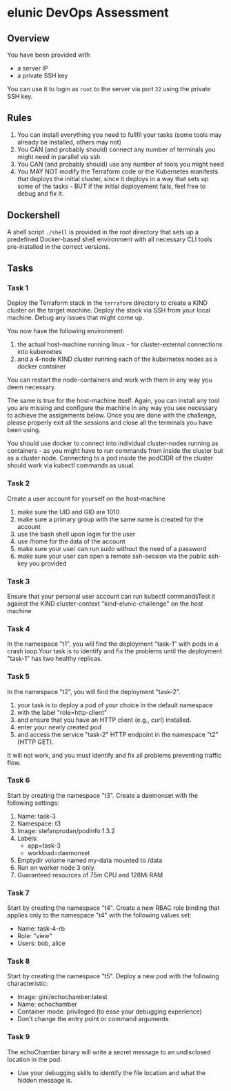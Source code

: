 # elunic DevOps Assessment

## Overview

You have been provided with
- a server IP
- a private SSH key

You can use it to login as `root` to the server via port `22` using the private SSH key.

## Rules

1. You can install everything you need to fullfil your tasks (some tools may already be installed, others may not)
2. You CAN (and probably should) connect any number of terminals you might need in parallel via ssh
3. You CAN (and probably should) use any number of tools you might need
4. You MAY NOT modify the Terraform code or the Kubernetes manifests that deploys the initial cluster, since it deploys in a way that sets up some of the tasks - BUT if the initial deployement fails, feel free to debug and fix it.

## Dockershell

A shell script `./shell` is provided in the root directory that sets up a predefined Docker-based shell environment with all necessary CLI tools pre-installed in the correct versions.

## Tasks

### Task 1

Deploy the Terraform stack in the `terraform` directory to create a KIND cluster on the target machine. Deploy the stack via SSH from your local machine. Debug any issues that might come up.

You now have the following environment:

1. the actual host-machine running linux - for cluster-external connections into kubernetes
2. and a 4-node KIND cluster running each of the kubernetes nodes as a docker container

You can restart the node-containers and work with them in any way you deem necessary.

The same is true for the host-machine itself. Again, you can install any tool you are missing and configure the machine in any way you see necessary to achieve the assignments below. Once you are done with the challenge, please properly exit all the sessions and close all the terminals you have been using.

You should use docker to connect into individual cluster-nodes running as containers - as you might have to run commands from inside the cluster but as a cluster node. Connecting to a pod inside the podCIDR of the cluster should work via kubectl commands as usual.

### Task 2

Create a user account for yourself on the host-machine

   1. make sure the UID and GID are 1010
   2. make sure a primary group with the same name is created for the account
   3. use the bash shell upon login for the user
   4. use /home for the data of the account
   5. make sure your user can run sudo without the need of a password
   6. make sure your user can open a remote ssh-session via the public ssh-key you provided


### Task 3

Ensure that your personal user account can run kubectl commandsTest it against the KIND cluster-context "kind-elunic-challenge" on the host machine

### Task 4

In the namespace "t1", you will find the deployment "task-1" with pods in a crash loop.Your task is to identify and fix the problems until the deployment "task-1" has two healthy replicas.

### Task 5

In the namespace "t2", you will find the deployment "task-2".
   1. your task is to deploy a pod of your choice in the default namespace
   2. with the label "role=http-client"
   3. and ensure that you have an HTTP client (e.g., curl) installed.
   4. enter your newly created pod
   5. and access the service "task-2" HTTP endpoint in the namespace "t2" (HTTP GET).

It will not work, and you must identify and fix all problems preventing traffic flow.

### Task 6

Start by creating the namespace "t3". Create a daemonset with the following settings:

   1. Name: task-3
   2. Namespace: t3
   3. Image: stefanprodan/podinfo:1.3.2
   4. Labels:
      - app=task-3
      - workload=daemonset
   5. Emptydir volume named my-data mounted to /data
   6. Run on worker node 3 only.
   7. Guaranteed resources of 75m CPU and 128Mi RAM

### Task 7

Start by creating the namespace "t4". Create a new RBAC role binding that applies only to the namespace "t4" with the following values set:

   - Name: task-4-rb
   - Role: "view"
   - Users: bob, alice

### Task 8

Start by creating the namespace "t5". Deploy a new pod with the following characteristic:

   - Image: gini/echochamber:latest
   - Name: echochamber
   - Container mode: privileged (to ease your debugging experience)
   - Don't change the entry point or command arguments

### Task 9

The echoChamber binary will write a secret message to an undisclosed location in the pod.

- Use your debugging skills to identify the file location and what the hidden message is.
